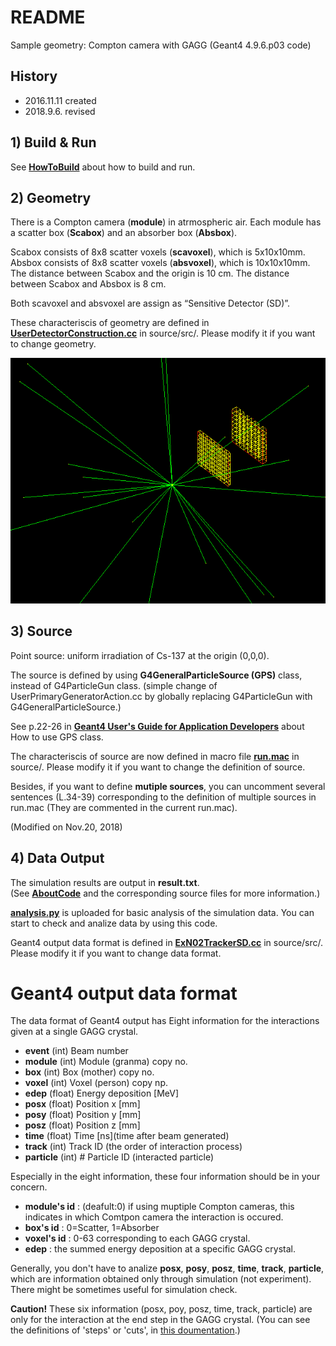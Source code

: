# README
Sample geometry: Compton camera with GAGG (Geant4 4.9.6.p03 code)

## History
 - 2016.11.11 created  
 - 2018.9.6. revised  
 
## 1) Build & Run 
 See [**HowToBuild**](https://github.com/yoshihara-yuli/geant4-example_compton/blob/master/HowToBuild.md) about how to build and run.

## 2) Geometry

 There is a Compton camera (**module**) in atrmospheric air.
 Each module has a scatter box (**Scabox**) and an absorber box (**Absbox**).

 Scabox consists of 8x8 scatter voxels (**scavoxel**), which is 5x10x10mm.
 Absbox consists of 8x8 scatter voxels (**absvoxel**), which is 10x10x10mm.
 The distance between Scabox and the origin is 10 cm.
 The distance between Scabox and Absbox is 8 cm.

 Both scavoxel and absvoxel are assign as “Sensitive Detector (SD)”. 
 
These characteriscis of geometry are defined in [**UserDetectorConstruction.cc**](https://github.com/yoshihara-yuli/geant4-example_compton/blob/master/source/src/UserDetectorConstruction.cc) in source/src/. Please modify it if you want to change geometry.

![compton_geometry](geometry.png)

## 3) Source

Point source: uniform irradiation of Cs-137 at the origin (0,0,0). 
 
The source is defined by using **G4GeneralParticleSource (GPS)** class, instead of G4ParticleGun class. (simple change of UserPrimaryGeneratorAction.cc by globally replacing G4ParticleGun with G4GeneralParticleSource.)

See p.22-26 in [**Geant4 User's Guide for
Application Developers**](https://gentoo.osuosl.org/distfiles/BookForAppliDev-4.10.2.pdf) about How to use GPS class.

The characteriscis of source are now defined in macro file [**run.mac**](https://github.com/yoshihara-yuli/geant4-example_compton/blob/master/source/run.mac) in source/. Please modify it if you want to change the definition of source.

Besides, if you want to define **mutiple sources**, you can uncomment several sentences (L.34-39) corresponding to the definition of multiple sources in run.mac (They are commented in the current run.mac). 

(Modified on Nov.20, 2018)

## 4) Data Output
 The simulation results are output in **result.txt**.  
 (See [**AboutCode**](https://github.com/yoshihara-yuli/geant4-example_compton/blob/master/AboutCode.md) and the corresponding source files for more information.)
 
 [**analysis.py**](https://github.com/yoshihara-yuli/geant4-example_compton/blob/master/analysis/analysis.py) is uploaded for basic analysis of the simulation data. 
 You can start to check and analize data by using this code.
 
 Geant4 output data format is defined in [**ExN02TrackerSD.cc**](https://github.com/yoshihara-yuli/geant4-example_compton/blob/master/source/src/ExN02TrackerSD.cc) in source/src/. 
 Please modify it if you want to change data format.

# Geant4 output data format 

The data format of Geant4 output has Eight information for the interactions given at a single GAGG crystal.

 - **event**  (int)  Beam number
 - **module** (int)  Module (granma) copy no.
 - **box**    (int)  Box (mother) copy no.
 - **voxel**  (int)  Voxel (person) copy np.
 - **edep**   (float) Energy deposition [MeV]
 - **posx**   (float) Position x [mm]
 - **posy**   (float) Position y [mm]
 - **posz**   (float) Position z [mm]
 - **time**   (float) Time [ns]\(time after beam generated)
 - **track** (int)   Track ID (the order of interaction process)
 - **particle** (int) # Particle ID (interacted particle)

Especially in the eight information, these four information should be in your concern.

 - **module's id** : (deafult:0) if using muptiple Compton cameras, this indicates in which Comtpon camera the interaction is occured.
 - **box's id** : 0=Scatter, 1=Absorber 
 - **voxel's id** : 0-63 corresponding to each GAGG crystal.
 - **edep** : the summed energy deposition at a specific GAGG crystal.

Generally, you don't have to analize **posx**, **posy**, **posz**, **time**, **track**, **particle**, which are information obtained only through simulation (not experiment). There might be sometimes useful for simulation check.  

**Caution!** These six information (posx, poy, posz, time, track, particle) are only for the interaction at the end step in the GAGG crystal. (You can see the definitions of 'steps' or 'cuts', in [this doumentation](https://agenda.infn.it/getFile.py/access?sessionId=2&resId=0&materialId=0&confId=10937).)

